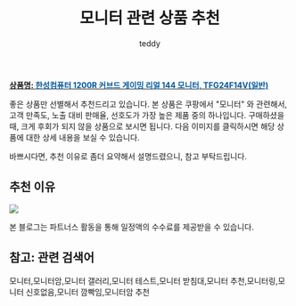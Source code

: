 ﻿---
layout: post
title:  "모니터 관련 상품 추천"
author: teddy
categories: [ 가구/인테리어 ]
tags: [모니터,모니터암,모니터 갤러리,모니터 테스트,모니터 받침대,모니터 추천,모니터링,모니터 신호없음,모니터 깜빡임,모니터암 추천]
image: https://static.coupangcdn.com/image/retail/images/2019/10/28/9/7/94ecf412-7cc7-407c-8bf2-db7f31bb8838.jpg 
description: "쿠팡에서 모니터 관련 상품으로 가장 고객 선호도가 높은 제품 중 하나입니다."
---

<a href="https://link.coupang.com/re/AFFSDP?lptag=AF3256674&pageKey=330410837&itemId=1056033743&vendorItemId=5528601340&traceid=V0-153-f01fafba7ae95b93"><b>상품명: <font color='#01579B'>한성컴퓨터 1200R 커브드 게이밍 리얼 144 모니터, TFG24F14V(일반)</font></b></a>

좋은 상품만 선별해서 추천드리고 있습니다.
본 상품은 쿠팡에서 "모니터" 와 관련해서, 고객 만족도, 노출 대비 판매율, 선호도가 가장 높은 제품 중의 하나입니다.
구매하셨을 때, 크게 후회가 되지 않을 상품으로 보시면 됩니다. 
다음 이미지를 클릭하시면 해당 상품에 대한 상세 내용을 보실 수 있습니다.

바쁘시다면, 추천 이유로 좀더 요약해서 설명드렸으니, 참고 부탁드립니다.

## 추천 이유 

<a href="https://link.coupang.com/re/AFFSDP?lptag=AF3256674&pageKey=330410837&itemId=1056033743&vendorItemId=5528601340&traceid=V0-153-f01fafba7ae95b93"><img src="https://thumbnail9.coupangcdn.com/thumbnails/remote/q89/image/retail/images/202400768344971-e3780dc5-417d-4e9e-8e31-2057e43d6135.jpg"></a> 

본 블로그는 파트너스 활동을 통해 일정액의 수수료를 제공받을 수 있습니다.

## 참고: 관련 검색어    
모니터,모니터암,모니터 갤러리,모니터 테스트,모니터 받침대,모니터 추천,모니터링,모니터 신호없음,모니터 깜빡임,모니터암 추천